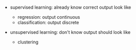 * supervised learning: already know correct output look like
   * regression: output continuous 
   * classification: output discrete

* unsupervised learning: don't know output should look like
   * clustering 
